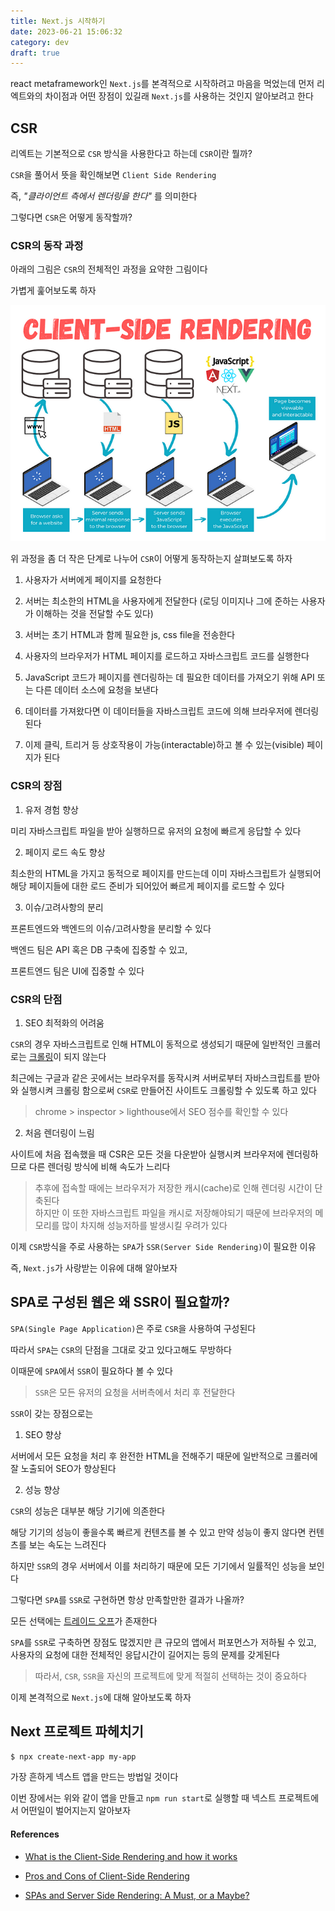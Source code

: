 ```yaml
---
title: Next.js 시작하기
date: 2023-06-21 15:06:32
category: dev
draft: true
---
```


react metaframework인 `Next.js`를 본격적으로 시작하려고 마음을 먹었는데 먼저 리엑트와의 차이점과 어떤 장점이 있길래 `Next.js`를 사용하는 것인지 알아보려고 한다

## CSR

리엑트는 기본적으로 `CSR` 방식을 사용한다고 하는데 `CSR`이란 뭘까?

`CSR`을 풀어서 뜻을 확인해보면 `Client Side Rendering`

즉, _"클라이언트 측에서 렌더링을 한다"_ 를 의미한다

그렇다면 `CSR`은 어떻게 동작할까?

### CSR의 동작 과정

아래의 그림은 `CSR`의 전체적인 과정을 요약한 그림이다

가볍게 훑어보도록 하자

![CSR 과정 요약](./images/csr.png)

위 과정을 좀 더 작은 단계로 나누어 `CSR`이 어떻게 동작하는지 살펴보도록 하자

1. 사용자가 서버에게 페이지를 요청한다

2. 서버는 최소한의 HTML을 사용자에게 전달한다
   (로딩 이미지나 그에 준하는 사용자가 이해하는 것을 전달할 수도 있다)

3. 서버는 초기 HTML과 함께 필요한 js, css file을 전송한다

4. 사용자의 브라우저가 HTML 페이지를 로드하고 자바스크립트 코드를 실행한다

5. JavaScript 코드가 페이지를 렌더링하는 데 필요한 데이터를 가져오기 위해 API 또는 다른 데이터 소스에 요청을 보낸다

6. 데이터를 가져왔다면 이 데이터들을 자바스크립트 코드에 의해 브라우저에 렌더링된다

7. 이제 클릭, 트리거 등 상호작용이 가능(interactable)하고 볼 수 있는(visible) 페이지가 된다

### CSR의 장점

1. 유저 경험 향상

미리 자바스크립트 파일을 받아 실행하므로 유저의 요청에 빠르게 응답할 수 있다

2. 페이지 로드 속도 향상

최소한의 HTML을 가지고 동적으로 페이지를 만드는데 이미 자바스크립트가 실행되어 해당 페이지들에 대한 로드 준비가 되어있어 빠르게 페이지를 로드할 수 있다

3. 이슈/고려사항의 분리

프론트엔드와 백엔드의 이슈/고려사항을 분리할 수 있다

백엔드 팀은 API 혹은 DB 구축에 집중할 수 있고,

프론트엔드 팀은 UI에 집중할 수 있다

### CSR의 단점

1. SEO 최적화의 어려움

`CSR`의 경우 자바스크립트로 인해 HTML이 동적으로 생성되기 때문에 일반적인 크롤러로는 [크롤링](https://namu.wiki/w/크롤링)이 되지 않는다

최근에는 구글과 같은 곳에서는 브라우저를 동작시켜 서버로부터 자바스크립트를 받아와 실행시켜 크롤링 함으로써 `CSR`로 만들어진 사이트도 크롤링할 수 있도록 하고 있다

> chrome > inspector > lighthouse에서 SEO 점수를 확인할 수 있다

2. 처음 렌더링이 느림

사이트에 처음 접속했을 때 CSR은 모든 것을 다운받아 실행시켜 브라우저에 렌더링하므로 다른 렌더링 방식에 비해 속도가 느리다

> 추후에 접속할 때에는 브라우저가 저장한 캐시(cache)로 인해 렌더링 시간이 단축된다
> <br />
> 하지만 이 또한 자바스크립트 파일을 캐시로 저장해야되기 때문에 브라우저의 메모리를 많이 차지해 성능저하를 발생시킬 우려가 있다

이제 `CSR`방식을 주로 사용하는 `SPA`가 `SSR(Server Side Rendering)`이 필요한 이유

즉, `Next.js`가 사랑받는 이유에 대해 알아보자

## SPA로 구성된 웹은 왜 SSR이 필요할까?

`SPA(Single Page Application)`은 주로 `CSR`을 사용하여 구성된다

따라서 `SPA`는 `CSR`의 단점을 그대로 갖고 있다고해도 무방하다

이때문에 `SPA`에서 `SSR`이 필요하다 볼 수 있다

> `SSR`은 모든 유저의 요청을 서버측에서 처리 후 전달한다

`SSR`이 갖는 장점으로는

1. SEO 향상

서버에서 모든 요청을 처리 후 완전한 HTML을 전해주기 때문에 일반적으로 크롤러에 잘 노출되어 SEO가 향상된다

2. 성능 향상

`CSR`의 성능은 대부분 해당 기기에 의존한다

해당 기기의 성능이 좋을수록 빠르게 컨텐츠를 볼 수 있고 만약 성능이 좋지 않다면 컨텐츠를 보는 속도는 느려진다

하지만 `SSR`의 경우 서버에서 이를 처리하기 때문에 모든 기기에서 일률적인 성능을 보인다

그렇다면 `SPA`를 `SSR`로 구현하면 항상 만족할만한 결과가 나올까?

모든 선택에는 [트레이드 오프](https://ko.wikipedia.org/wiki/트레이드오프)가 존재한다

`SPA`를 `SSR`로 구축하면 장점도 많겠지만 큰 규모의 앱에서 퍼포먼스가 저하될 수 있고, 사용자의 요청에 대한 전체적인 응답시간이 길어지는 등의 문제를 갖게된다

> 따라서, `CSR`, `SSR`을 자신의 프로젝트에 맞게 적절히 선택하는 것이 중요하다

이제 본격적으로 `Next.js`에 대해 알아보도록 하자

## Next 프로젝트 파헤치기

```bash
$ npx create-next-app my-app
```

가장 흔하게 넥스트 앱을 만드는 방법일 것이다

이번 장에서는 위와 같이 앱을 만들고 `npm run start`로 실행할 때 넥스트 프로젝트에서 어떤일이 벌어지는지 알아보자

#### References

- [What is the Client-Side Rendering and how it works](https://ferie.medium.com/what-is-the-client-side-rendering-and-how-it-works-c90210e2cd14)

- [Pros and Cons of Client-Side Rendering](https://www.pluralsight.com/guides/pros-and-cons-of-client-side-rendering)

- [SPAs and Server Side Rendering: A Must, or a Maybe?](https://www.dotcms.com/blog/post/spas-and-server-side-rendering-a-must-or-a-maybe)
